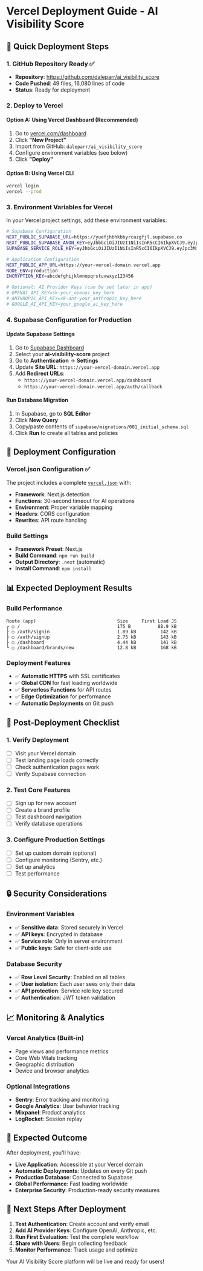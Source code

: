 # Vercel Deployment Guide - AI Visibility Score

## 🚀 **Quick Deployment Steps**

### **1. GitHub Repository Ready** ✅
- **Repository**: https://github.com/daleparr/ai_visibility_score
- **Code Pushed**: 49 files, 16,080 lines of code
- **Status**: Ready for deployment

### **2. Deploy to Vercel**

#### **Option A: Using Vercel Dashboard (Recommended)**
1. Go to [vercel.com/dashboard](https://vercel.com/dashboard)
2. Click **"New Project"**
3. Import from GitHub: `daleparr/ai_visibility_score`
4. Configure environment variables (see below)
5. Click **"Deploy"**

#### **Option B: Using Vercel CLI**
```bash
vercel login
vercel --prod
```

### **3. Environment Variables for Vercel**

In your Vercel project settings, add these environment variables:

```bash
# Supabase Configuration
NEXT_PUBLIC_SUPABASE_URL=https://yuefjhbhkbbyrcazgfjl.supabase.co
NEXT_PUBLIC_SUPABASE_ANON_KEY=eyJhbGciOiJIUzI1NiIsInR5cCI6IkpXVCJ9.eyJpc3MiOiJzdXBhYmFzZSIsInJlZiI6Inl1ZWZqaGJoa2JieXJjYXpnZmpsIiwicm9sZSI6ImFub24iLCJpYXQiOjE3NTc2ODgwMjQsImV4cCI6MjA3MzI2NDAyNH0.JOdfPl-FmsbJJruoxYJkujL5FntjKW7-gzFBn9WBtbg
SUPABASE_SERVICE_ROLE_KEY=eyJhbGciOiJIUzI1NiIsInR5cCI6IkpXVCJ9.eyJpc3MiOiJzdXBhYmFzZSIsInJlZiI6Inl1ZWZqaGJoa2JieXJjYXpnZmpsIiwicm9sZSI6InNlcnZpY2Vfcm9sZSIsImlhdCI6MTc1NzY4ODAyNCwiZXhwIjoyMDczMjY0MDI0fQ.BLE9SxrhYckE423yHd6gmXk0d7LPFk3l5OuxZ2w-WPk

# Application Configuration
NEXT_PUBLIC_APP_URL=https://your-vercel-domain.vercel.app
NODE_ENV=production
ENCRYPTION_KEY=abcdefghijklmnopqrstuvwxyz123456

# Optional: AI Provider Keys (can be set later in app)
# OPENAI_API_KEY=sk-your_openai_key_here
# ANTHROPIC_API_KEY=sk-ant-your_anthropic_key_here
# GOOGLE_AI_API_KEY=your_google_ai_key_here
```

### **4. Supabase Configuration for Production**

#### **Update Supabase Settings**
1. Go to [Supabase Dashboard](https://app.supabase.com)
2. Select your **ai-visibility-score** project
3. Go to **Authentication** → **Settings**
4. Update **Site URL**: `https://your-vercel-domain.vercel.app`
5. Add **Redirect URLs**:
   - `https://your-vercel-domain.vercel.app/dashboard`
   - `https://your-vercel-domain.vercel.app/auth/callback`

#### **Run Database Migration**
1. In Supabase, go to **SQL Editor**
2. Click **New Query**
3. Copy/paste contents of `supabase/migrations/001_initial_schema.sql`
4. Click **Run** to create all tables and policies

## 🔧 **Deployment Configuration**

### **Vercel.json Configuration** ✅
The project includes a complete [`vercel.json`](vercel.json:1) with:
- **Framework**: Next.js detection
- **Functions**: 30-second timeout for AI operations
- **Environment**: Proper variable mapping
- **Headers**: CORS configuration
- **Rewrites**: API route handling

### **Build Settings**
- **Framework Preset**: Next.js
- **Build Command**: `npm run build`
- **Output Directory**: `.next` (automatic)
- **Install Command**: `npm install`

## 📊 **Expected Deployment Results**

### **Build Performance**
```
Route (app)                              Size     First Load JS
┌ ○ /                                    175 B          88.9 kB
├ ○ /auth/signin                         1.89 kB         142 kB
├ ○ /auth/signup                         2.75 kB         143 kB
├ ○ /dashboard                           4.44 kB         141 kB
└ ○ /dashboard/brands/new                12.8 kB         168 kB
```

### **Deployment Features**
- ✅ **Automatic HTTPS** with SSL certificates
- ✅ **Global CDN** for fast loading worldwide
- ✅ **Serverless Functions** for API routes
- ✅ **Edge Optimization** for performance
- ✅ **Automatic Deployments** on Git push

## 🎯 **Post-Deployment Checklist**

### **1. Verify Deployment**
- [ ] Visit your Vercel domain
- [ ] Test landing page loads correctly
- [ ] Check authentication pages work
- [ ] Verify Supabase connection

### **2. Test Core Features**
- [ ] Sign up for new account
- [ ] Create a brand profile
- [ ] Test dashboard navigation
- [ ] Verify database operations

### **3. Configure Production Settings**
- [ ] Set up custom domain (optional)
- [ ] Configure monitoring (Sentry, etc.)
- [ ] Set up analytics
- [ ] Test performance

## 🔒 **Security Considerations**

### **Environment Variables**
- ✅ **Sensitive data**: Stored securely in Vercel
- ✅ **API keys**: Encrypted in database
- ✅ **Service role**: Only in server environment
- ✅ **Public keys**: Safe for client-side use

### **Database Security**
- ✅ **Row Level Security**: Enabled on all tables
- ✅ **User isolation**: Each user sees only their data
- ✅ **API protection**: Service role key secured
- ✅ **Authentication**: JWT token validation

## 📈 **Monitoring & Analytics**

### **Vercel Analytics** (Built-in)
- Page views and performance metrics
- Core Web Vitals tracking
- Geographic distribution
- Device and browser analytics

### **Optional Integrations**
- **Sentry**: Error tracking and monitoring
- **Google Analytics**: User behavior tracking
- **Mixpanel**: Product analytics
- **LogRocket**: Session replay

## 🎉 **Expected Outcome**

After deployment, you'll have:
- **Live Application**: Accessible at your Vercel domain
- **Automatic Deployments**: Updates on every Git push
- **Production Database**: Connected to Supabase
- **Global Performance**: Fast loading worldwide
- **Enterprise Security**: Production-ready security measures

## 🚀 **Next Steps After Deployment**

1. **Test Authentication**: Create account and verify email
2. **Add AI Provider Keys**: Configure OpenAI, Anthropic, etc.
3. **Run First Evaluation**: Test the complete workflow
4. **Share with Users**: Begin collecting feedback
5. **Monitor Performance**: Track usage and optimize

Your AI Visibility Score platform will be live and ready for users!